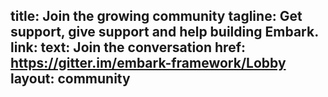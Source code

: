 title: Join the growing community
tagline: Get support, give support and help building Embark.
link:
  text: Join the conversation
  href: https://gitter.im/embark-framework/Lobby
layout: community
---
